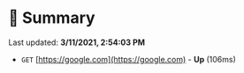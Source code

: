 # 📖 Summary
Last updated: **3/11/2021, 2:54:03 PM**

- `GET` [https://google.com](https://google.com) - **Up** (106ms)
